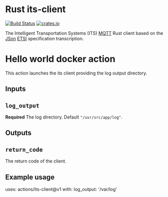 # Rust its-client

[![Build Status](https://github.com/tigroo31/its-client/workflows/Rust/badge.svg)](https://github.com/tigroo31/its-client/actions)
[![crates.io](https://img.shields.io/crates/v/its-client)](https://crates.io/crates/its-client)

The Intelligent Transportation Systems (ITS) [MQTT](https://mqtt.org/) Rust client based on
the [JSon](https://www.json.org) [ETSI](https://www.etsi.org/committee/its) specification transcription.

# Hello world docker action

This action launches the its client providing the log output directory.

## Inputs

## `log_output`

**Required** The log directory. Default `"/usr/src/app/log"`.

## Outputs

## `return_code`

The return code of the client.

## Example usage

uses: actions/its-client@v1
with:
log_output: '/var/log'
